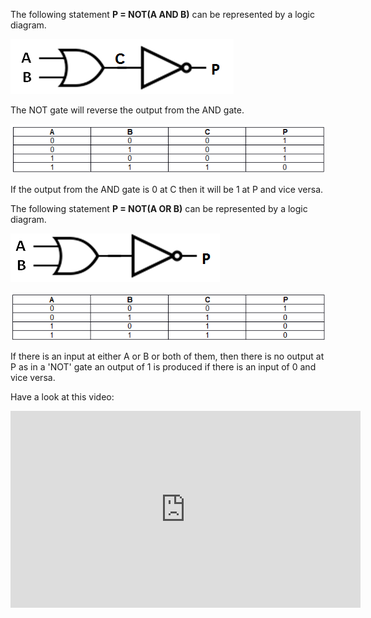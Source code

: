 The following statement **P = NOT(A AND B)** can be represented by a logic diagram.

![](.guides/img/eval1.png)

The NOT gate will reverse the output from the AND gate.

![](.guides/img/eval1table.png)

If the output from the AND gate is 0 at C then it will be 1 at P and vice versa.

The following statement **P = NOT(A OR B)** can be represented by a logic diagram.

![](.guides/img/eval2.png)

![](.guides/img/eval2table.png)

If there is an input at either A or B or both of them, then there is no output at P as in a 'NOT' gate an output of 1 is produced if there is an input of 0 and vice versa.

Have a look at this video:
<iframe width="560" height="315" src="https://www.youtube.com/embed/Xi18hI1LqAA" frameborder="0" allowfullscreen></iframe>